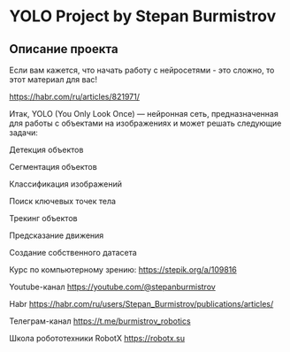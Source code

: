 # YOLO Project by Stepan Burmistrov

## Описание проекта

Если вам кажется, что начать работу с нейросетями - это сложно, то этот материал для вас! 

https://habr.com/ru/articles/821971/

Итак, YOLO (You Only Look Once) — нейронная сеть, предназначенная для работы с объектами на изображениях и может решать следующие задачи:

Детекция объектов

Сегментация объектов

Классификация изображений

Поиск ключевых точек тела

Трекинг объектов

Предсказание движения

Создание собственного датасета


Курс по компьютерному зрению:
https://stepik.org/a/109816

Youtube-канал
https://youtube.com/@stepanburmistrov

Habr
https://habr.com/ru/users/Stepan_Burmistrov/publications/articles/

Телеграм-канал
https://t.me/burmistrov_robotics

Школа робототехники RobotX
https://robotx.su

